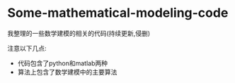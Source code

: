 # Some-mathematical-modeling-code
我整理的一些数学建模的相关的代码(持续更新,侵删)

注意以下几点:
- 代码包含了python和matlab两种
- 算法上包含了数学建模中的主要算法
